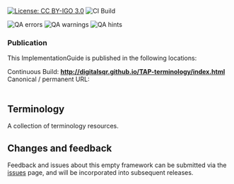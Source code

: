 [![License: CC BY-IGO 3.0](https://licensebuttons.net/l/by-nc/3.0/igo/80x15.png)](https://creativecommons.org/licenses/by/3.0/igo)
![CI Build](https://img.shields.io/github/actions/workflow/status/DigitalSQR/TAP-terminology/ghbuild.yml)  

![QA errors](https://img.shields.io/badge/dynamic/json?url=https%3A%2F%2Fdigitalsqr.github.io%2FTAP-terminology%2Fqa.json&query=%24.errs&logoColor=red&label=QA%20errors&color=yellow)
![QA warnings](https://img.shields.io/badge/dynamic/json?url=https%3A%2F%2Fdigitalsqr.github.io%2FTAP-terminology%2Fqa.json&query=%24.warnings&logoColor=orange&label=QA%20warnings&color=yellow)
![QA hints](https://img.shields.io/badge/dynamic/json?url=https%3A%2F%2Fdigitalsqr.github.io%2FTAP-terminology%2Fqa.json&query=%24.hints&logoColor=yellow&label=QA%20hints&color=yellow)



### Publication
This ImplementationGuide is published in the following locations: 

Continuous Build: __http://digitalsqr.github.io/TAP-terminology/index.html__  
Canonical / permanent URL: 
<br> </br>

## Terminology
A collection of terminology resources.

## Changes and feedback
Feedback and issues about this empty framework can be submitted via the [issues](issues) page, and will be incorporated into subsequent releases.

